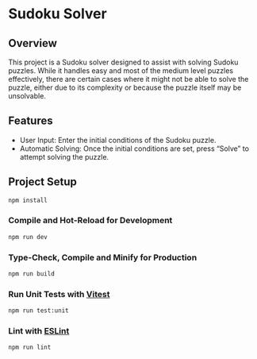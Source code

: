 # Sudoku Solver

## Overview

This project is a Sudoku solver designed to assist with solving Sudoku puzzles. While it handles easy and most of the medium level puzzles effectively, there are certain cases where it might not be able to solve the puzzle, either due to its complexity or because the puzzle itself may be unsolvable.

## Features

- User Input: Enter the initial conditions of the Sudoku puzzle.
- Automatic Solving: Once the initial conditions are set, press “Solve” to attempt solving the puzzle.

## Project Setup

```sh
npm install
```

### Compile and Hot-Reload for Development

```sh
npm run dev
```

### Type-Check, Compile and Minify for Production

```sh
npm run build
```

### Run Unit Tests with [Vitest](https://vitest.dev/)

```sh
npm run test:unit
```

### Lint with [ESLint](https://eslint.org/)

```sh
npm run lint
```
